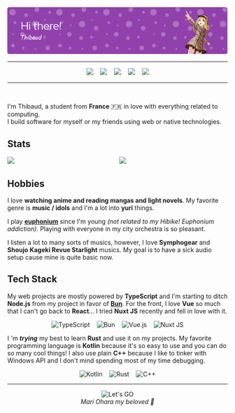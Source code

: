 <!-- Welcome -->
<div align="center">
  <img src="assets/header.png">
</div>

<hr>

<!-- Social badges -->
<div align="center">
  <a href="https://twitter.com/PZeide" target="_blank"><img src="https://img.shields.io/badge/Twitter-1DA1F2?style=for-the-badge&logo=Twitter&logoColor=white&label=@pzeide"></a>
  &nbsp;&nbsp;
  <a href="https://steamcommunity.com/id/p_zeide" target="_blank"><img src="https://img.shields.io/badge/Steam-000000?style=for-the-badge&logo=Steam&logoColor=white&label=p_zeide"></a>
  &nbsp;&nbsp;
  <a href="https://discord.com/users/288710738233786378" target="_blank"><img src="https://img.shields.io/badge/Discord-5865F2?style=for-the-badge&logo=Discord&logoColor=white&label=zeide"></a>
  &nbsp;&nbsp;
  <a href="https://www.twitch.tv/pzeide" target="_blank"><img src="https://img.shields.io/badge/Twitch-9146FF?style=for-the-badge&logo=Twitch&logoColor=white&label=pzeide"></a>
  &nbsp;&nbsp;
  <a href="https://anilist.com/user/zeide" target="_blank"><img src="https://img.shields.io/badge/AniList-02A9FF?style=for-the-badge&logo=AniList&logoColor=white&label=zeide"></a>
</div>

<hr>
<br>

<!-- Intro -->
I'm Thibaud, a student from **France** 🇫🇷 in love with everything related to computing.  
I build software for myself or my friends using web or native technologies.

## Stats

<div>
  <img src="https://music-profile.rayriffy.com/theme/dark.svg?uid=000163.647f97cdcb524422b0a04974b7b78992.0434" width=256 align="left">

  <img src="https://music-profile.rayriffy.com/theme/dark.svg?uid=000163.647f97cdcb524422b0a04974b7b78992.0434" width=256>
</div>

## Hobbies

I love **watching anime and reading mangas and light novels**. My favorite genre is **music / idols** and I'm a lot into **yuri** things.

I play [**euphonium**](https://en.wikipedia.org/wiki/Euphonium) since I'm young *(not related to my Hibike! Euphonium addiction)*. Playing with everyone in my city orchestra is so pleasant.

I listen a lot to many sorts of musics, however, I love **Symphogear** and **Shoujo Kageki Revue Starlight** musics. My goal is to have a sick audio setup cause mine is quite basic now.

## Tech Stack

My web projects are mostly powered by **TypeScript** and I'm starting to ditch **Node.js** from my project in favor of [**Bun**](https://bun.sh/).
For the front, I love **Vue** so much that I can't go back to **React**... I tried **Nuxt JS** recently and fell in love with it.

<div align="center">

  ![TypeScript](https://img.shields.io/badge/typescript-%23007ACC.svg?style=for-the-badge&logo=typescript&logoColor=white)
  &nbsp;&nbsp;
  ![Bun](https://img.shields.io/badge/Bun-%23000000.svg?style=for-the-badge&logo=bun&logoColor=white)
  &nbsp;&nbsp;
  ![Vue.js](https://img.shields.io/badge/vuejs-%2335495e.svg?style=for-the-badge&logo=vuedotjs&logoColor=%234FC08D)
  &nbsp;&nbsp;
  ![Nuxt JS](https://img.shields.io/badge/Nuxt-002E3B?style=for-the-badge&logo=nuxtdotjs&logoColor=#00DC82)

</div>

I 'm ***trying*** my best to learn **Rust** and use it on my projects.
My favorite programming language is **Kotlin** because it's so easy to use and you can do so many cool things!
I also use plain **C++** because I like to tinker with Windows API and I don't mind spending most of my time debugging.

<div align="center">

  ![Kotlin](https://img.shields.io/badge/kotlin-%237F52FF.svg?style=for-the-badge&logo=kotlin&logoColor=white)
  &nbsp;&nbsp;
  ![Rust](https://img.shields.io/badge/rust-%23000000.svg?style=for-the-badge&logo=rust&logoColor=white)
  &nbsp;&nbsp;
  ![C++](https://img.shields.io/badge/c++-%2300599C.svg?style=for-the-badge&logo=c%2B%2B&logoColor=white)


</div>

<hr>

<div align="center">

  ![Let's GO](assets/letsgo.gif)  
  *Mari Ohara my beloved 💜*

</div>